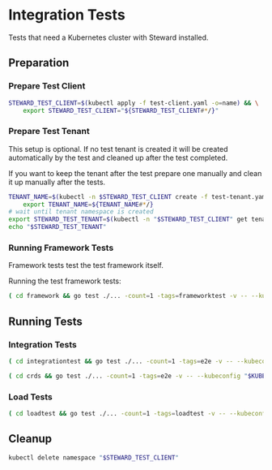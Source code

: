# Integration Tests

Tests that need a Kubernetes cluster with Steward installed.

## Preparation

### Prepare Test Client

```bash
STEWARD_TEST_CLIENT=$(kubectl apply -f test-client.yaml -o=name) && \
    export STEWARD_TEST_CLIENT="${STEWARD_TEST_CLIENT#*/}"
```

### Prepare Test Tenant

This setup is optional.
If no test tenant is created it will be created automatically by the test and cleaned up after the test completed.

If you want to keep the tenant after the test prepare one manually and clean it up manually after the tests.

```bash
TENANT_NAME=$(kubectl -n $STEWARD_TEST_CLIENT create -f test-tenant.yaml -o=name) && \
    export TENANT_NAME=${TENANT_NAME#*/}
# wait until tenant namespace is created
export STEWARD_TEST_TENANT=$(kubectl -n "$STEWARD_TEST_CLIENT" get tenants.steward.sap.com "${TENANT_NAME}" -o=jsonpath='{.status.tenantNamespaceName}')
echo "$STEWARD_TEST_TENANT"
```

### Running Framework Tests

Framework tests test the test framework itself.

Running the test framework tests:

```bash
( cd framework && go test ./... -count=1 -tags=frameworktest -v -- --kubeconfig "$KUBECONFIG" )
```

## Running Tests

### Integration Tests

```bash
( cd integrationtest && go test ./... -count=1 -tags=e2e -v -- --kubeconfig "$KUBECONFIG" )
```

```bash
( cd crds && go test ./... -count=1 -tags=e2e -v -- --kubeconfig "$KUBECONFIG" )
```

### Load Tests

```bash
( cd loadtest && go test ./... -count=1 -tags=loadtest -v -- --kubeconfig "$KUBECONFIG" )
```

## Cleanup

```bash
kubectl delete namespace "$STEWARD_TEST_CLIENT"
```
